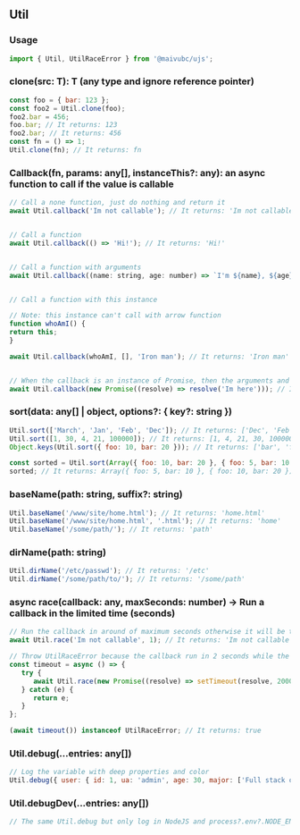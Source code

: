 ## Util

### Usage

```javascript
import { Util, UtilRaceError } from '@maivubc/ujs';
```

### clone<T>(src: T): T (any type and ignore reference pointer)

```javascript
const foo = { bar: 123 };
const foo2 = Util.clone(foo);
foo2.bar = 456;
foo.bar; // It returns: 123
foo2.bar; // It returns: 456
const fn = () => 1;
Util.clone(fn); // It returns: fn
```

### Callback(fn, params: any[], instanceThis?: any): an async function to call if the value is callable

```javascript
// Call a none function, just do nothing and return it
await Util.callback('Im not callable'); // It returns: 'Im not callable'


// Call a function
await Util.callback(() => 'Hi!'); // It returns: 'Hi!'


// Call a function with arguments
await Util.callback((name: string, age: number) => `I'm ${name}, ${age} years old!`, ['Yu', 25]); // It returns: `I'm Yu, 25 years old!`


// Call a function with this instance

// Note: this instance can't call with arrow function
function whoAmI() {
return this;
}

await Util.callback(whoAmI, [], 'Iron man'); // It returns: 'Iron man'


// When the callback is an instance of Promise, then the arguments and this instance will be ignored
await Util.callback(new Promise((resolve) => resolve('Im here'))); // It returns: 'Im here'

```

### sort(data: any[] | object, options?: { key?: string })

```javascript
Util.sort(['March', 'Jan', 'Feb', 'Dec']); // It returns: ['Dec', 'Feb', 'Jan', 'March']
Util.sort([1, 30, 4, 21, 100000]); // It returns: [1, 4, 21, 30, 100000]
Object.keys(Util.sort({ foo: 10, bar: 20 })); // It returns: ['bar', 'foo']

const sorted = Util.sort(Array({ foo: 10, bar: 20 }, { foo: 5, bar: 10 }), { key: 'foo' });
sorted; // It returns: Array({ foo: 5, bar: 10 }, { foo: 10, bar: 20 })
```

### baseName(path: string, suffix?: string)

```javascript
Util.baseName('/www/site/home.html'); // It returns: 'home.html'
Util.baseName('/www/site/home.html', '.html'); // It returns: 'home'
Util.baseName('/some/path/'); // It returns: 'path'
```

### dirName(path: string)

```javascript
Util.dirName('/etc/passwd'); // It returns: '/etc'
Util.dirName('/some/path/to/'); // It returns: '/some/path'
```

### async race(callback: any, maxSeconds: number) -> Run a callback in the limited time (seconds)

```javascript
// Run the callback in around of maximum seconds otherwise it will be thrown an instance of UtilRaceError
await Util.race('Im not callable', 1); // It returns: 'Im not callable'

// Throw UtilRaceError because the callback run in 2 seconds while the maximum time is 1 seconds
const timeout = async () => {
   try {
      await Util.race(new Promise((resolve) => setTimeout(resolve, 2000)), 1);
   } catch (e) {
      return e;
   }
};

(await timeout()) instanceof UtilRaceError; // It returns: true
```

### Util.debug(...entries: any[])

```javascript
// Log the variable with deep properties and color
Util.debug({ user: { id: 1, ua: 'admin', age: 30, major: ['Full stack developer'] } });
```

### Util.debugDev(...entries: any[])

```javascript
// The same Util.debug but only log in NodeJS and process?.env?.NODE_ENV === 'development'
```
